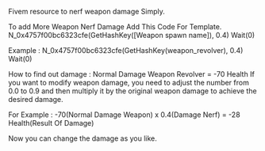 Fivem resource to nerf weapon damage Simply.

To add More Weapon Nerf Damage Add This Code For Template.
N_0x4757f00bc6323cfe(GetHashKey([Weapon spawn name]), 0.4)
Wait(0)

Example : 
N_0x4757f00bc6323cfe(GetHashKey(weapon_revolver), 0.4)
Wait(0)


How to find out damage :
Normal Damage Weapon Revolver = -70 Health
If you want to modify weapon damage, you need to adjust the number from 0.0 to 0.9 and then multiply it by the original weapon damage to achieve the desired damage.


For Example : -70(Normal Damage Weapon) x 0.4(Damage Nerf) = -28 Health(Result Of Damage)

Now you can change the damage as you like.
